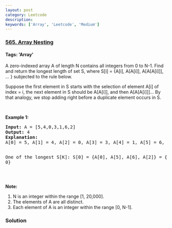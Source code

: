 ```yaml
---
layout: post
category: Leetcode
description: 
keywords: ['Array', 'Leetcode', 'Medium']
---
```

### [565. Array Nesting](https://leetcode.com/problems/array-nesting)

#### Tags: 'Array'

<div class="content__u3I1 question-content__JfgR"><div><p>A zero-indexed array A of length N contains all integers from 0 to N-1. Find and return the longest length of set S, where S[i] = {A[i], A[A[i]], A[A[A[i]]], ... } subjected to the rule below.</p>
<p>Suppose the first element in S starts with the selection of element A[i] of index = i, the next element in S should be A[A[i]], and then A[A[A[i]]]… By that analogy, we stop adding right before a duplicate element occurs in S.</p>
<p> </p>
<p><b>Example 1:</b></p>
<pre><b>Input:</b> A = [5,4,0,3,1,6,2]
<b>Output:</b> 4
<b>Explanation:</b> 
A[0] = 5, A[1] = 4, A[2] = 0, A[3] = 3, A[4] = 1, A[5] = 6, A[6] = 2.

One of the longest S[K]:
S[0] = {A[0], A[5], A[6], A[2]} = {5, 6, 2, 0}
</pre>
<p> </p>
<p><b>Note:</b></p>
<ol>
<li>N is an integer within the range [1, 20,000].</li>
<li>The elements of A are all distinct.</li>
<li>Each element of A is an integer within the range [0, N-1].</li>
</ol>
</div></div>

### Solution
